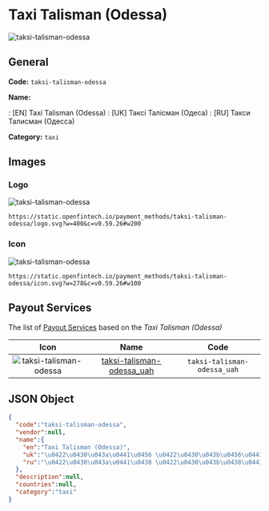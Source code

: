 
# Taxi Talisman (Odessa) 
![taksi-talisman-odessa](https://static.openfintech.io/payment_methods/taksi-talisman-odessa/logo.svg?w=400&c=v0.59.26#w200)  

## General 
**Code:** `taksi-talisman-odessa` 
 
**Name:** 
 
:	[EN] Taxi Talisman (Odessa) 
:	[UK] Таксі Талісман (Одеса) 
:	[RU] Такси Талисман (Одесса) 
 
**Category:** `taxi` 
 

## Images 

### Logo 
![taksi-talisman-odessa](https://static.openfintech.io/payment_methods/taksi-talisman-odessa/logo.svg?w=400&c=v0.59.26#w200)  

```
https://static.openfintech.io/payment_methods/taksi-talisman-odessa/logo.svg?w=400&c=v0.59.26#w200
```  

### Icon 
![taksi-talisman-odessa](https://static.openfintech.io/payment_methods/taksi-talisman-odessa/icon.svg?w=278&c=v0.59.26#w100)  

```
https://static.openfintech.io/payment_methods/taksi-talisman-odessa/icon.svg?w=278&c=v0.59.26#w100
```  

## Payout Services 
 
The list of [Payout Services](/payout-services/) based on the _Taxi Talisman (Odessa)_ 

|Icon|Name|Code| 
|:---:|:---:|:---:| 
|![taksi-talisman-odessa](https://static.openfintech.io/payout_methods/taksi-talisman-odessa/icon.png?w=278&c=v0.59.26#w40) |[taksi-talisman-odessa_uah](/payout-services/taksi-talisman-odessa_uah/)|`taksi-talisman-odessa_uah`| 
 

## JSON Object 

```json
{
  "code":"taksi-talisman-odessa",
  "vendor":null,
  "name":{
    "en":"Taxi Talisman (Odessa)",
    "uk":"\u0422\u0430\u043a\u0441\u0456 \u0422\u0430\u043b\u0456\u0441\u043c\u0430\u043d (\u041e\u0434\u0435\u0441\u0430)",
    "ru":"\u0422\u0430\u043a\u0441\u0438 \u0422\u0430\u043b\u0438\u0441\u043c\u0430\u043d (\u041e\u0434\u0435\u0441\u0441\u0430)"
  },
  "description":null,
  "countries":null,
  "category":"taxi"
}
```  
